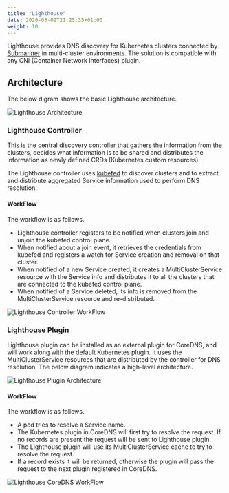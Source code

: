 ```yaml
---
title: "Lighthouse"
date: 2020-03-02T21:25:35+01:00
weight: 10
---
```


Lighthouse provides DNS discovery for Kubernetes clusters connected by [Submariner](https://github.com/submariner-io/submariner) in multi-cluster environments. The solution is compatible with any CNI (Container Network Interfaces) plugin.

## Architecture
The below digram shows the basic Lighthouse architecture.

![Lighthouse Architecture](/images/lighthouse/architecture.png)

### Lighthouse Controller
This is the central discovery controller that gathers the information from the clusters, decides what information is to be shared and distributes the information as newly defined CRDs (Kubernetes custom resources).

The Lighthouse controller uses [kubefed](https://github.com/kubernetes-sigs/kubefed) to discover clusters and to extract and distribute aggregated Service information used to perform DNS resolution.

#### WorkFlow
The workflow is as follows.

- Lighthouse controller registers to be notified when clusters join and unjoin the kubefed control plane.
- When notified about a join event, it retrieves the credentials from kubefed and registers a watch for Service creation and removal on that cluster.
- When notified of a new Service created, it creates a MultiClusterService resource with the Service info and distributes it to all the clusters that are connected to the kubefed  control plane.
- When notified of a Service deleted, its info is removed from the MultiClusterService resource and re-distributed.

![Lighthouse Controller WorkFlow](/images/lighthouse/controllerWorkFlow.png)
<!-- Image Source: /images/lighthouse/source/controllerWorkFlow.vsdx  -->

### Lighthouse Plugin
Lighthouse plugin can be installed as an external plugin for CoreDNS, and will work along with the default Kubernetes plugin. It uses the MultiClusterService resources that are distributed by the controller for DNS resolution. The below diagram indicates a high-level architecture.

![Lighthouse Plugin Architecture](/images/lighthouse/lighthousePluginArchitecture.png)

#### WorkFlow
The workflow is as follows.

- A pod tries to resolve a Service name.
- The Kubernetes plugin in CoreDNS will first try to resolve the request. If no records are present the request will be sent to Lighthouse plugin.
- The Lighthouse plugin will use its MultiClusterService cache to try to resolve the request.
- If a record exists it will be returned, otherwise the plugin will pass the request to the next plugin registered in CoreDNS.

![Lighthouse CoreDNS WorkFlow](/images/lighthouse/coreDNSWorkFlow.png)
<!-- Image Source: /images/lighthouse/source/coreDNSWorkFlow.vsdx -->
